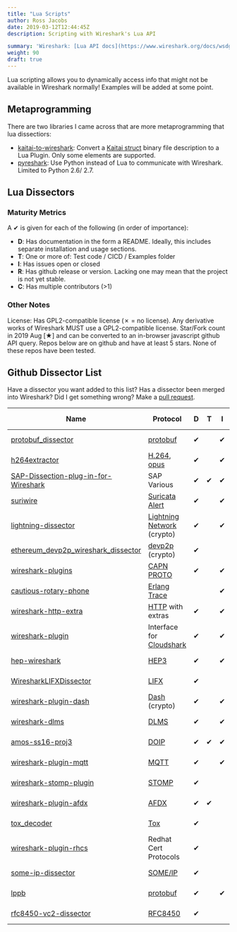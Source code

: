 ```yaml
---
title: "Lua Scripts"
author: Ross Jacobs
date: 2019-03-12T12:44:45Z
description: Scripting with Wireshark's Lua API

summary: 'Wireshark: [Lua API docs](https://www.wireshark.org/docs/wsdg_html_chunked/lua_module_Proto.html) | [Lua Examples](https://wiki.wireshark.org/Lua/Examples)'
weight: 90
draft: true
---
```


Lua scripting allows you to dynamically access info that might not be available in Wireshark normally! Examples will be added at some point. <!-- TODO -->

## Metaprogramming

There are two libraries I came across that are more metaprogramming that lua dissectiors:

* [kaitai-to-wireshark](https://github.com/joushx/kaitai-to-wireshark): Convert a [Kaitai struct](https://github.com/kaitai-io/kaitai_struct) binary file description to a Lua Plugin. Only some elements are supported.
* [pyreshark](https://github.com/ashdnazg/pyreshark): Use Python instead of Lua to communicate with Wireshark. Limited to Python 2.6/ 2.7.

## Lua Dissectors

### Maturity Metrics

A ✔ is given for each of the following (in order of importance):

* **D**: Has documentation in the form a README. Ideally, this includes separate installation and usage sections.
* **T**: One or more of: Test code / CICD / Examples folder
* **I**: Has issues open or closed
* **R**: Has github release or version. Lacking one may mean that the project is not yet stable.
* **C**: Has multiple contributors (>1)

### Other Notes

License: Has GPL2-compatible license (✗ = no license). Any derivative works of Wireshark MUST use a GPL2-compatible license.
Star/Fork count in 2019 Aug [★] and can be converted to an in-browser javascript github API query.
Repos below are on github and have at least 5 stars. None of these repos have been tested.

## Github Dissector List

Have a dissector you want added to this list? Has a dissector been merged into Wireshark? Did I get something wrong? Make a [pull request](https://github.com/pocc/tshark.dev/pulls).

| Name                                                                               | Protocol                                                        | D | T | I | R | C | License  | Last Updated | ★   | Forks | Lang       |
|------------------------------------------------------------------------------------|-----------------------------------------------------------------|---|---|---|---|---|----------|--------------|-----|-------|------------|
| [protobuf_dissector](https://github.com/128technology/protobuf_dissector)          | [protobuf](https://developers.google.com/protocol-buffers/)     | ✔ |   | ✔ |   |   | MIT      | 2015-09      |92    | 43    | Lua        |
| [h264extractor](https://github.com/volvet/h264extractor)                           | [H.264](https://tools.ietf.org/html/rfc6184), [opus](https://en.wikipedia.org/wiki/Opus_(audio_format)) | ✔ |   | ✔ |   | ✔ | ✗     | 2016-06 | 66    | 32    | Lua        |
| [SAP-Dissection-plug-in-for-Wireshark](https://github.com/SecureAuthCorp/SAP-Dissection-plug-in-for-Wireshark) | SAP Various                         | ✔ | ✔ | ✔ | ✔ | ✔ | GPL2     | 2019-05 |51    | 21    | C          |
| [suriwire](https://github.com/regit/suriwire)                                                         | [Suricata Alert](https://suricata-ids.org/)  | ✔ |   | ✔ | ✔ | ✔ | GPL3     | 2018-06 |49    | 6     | Lua        |
| [lightning-dissector](https://github.com/nayutaco/lightning-dissector)     | [Lightning Network](https://github.com/lightningnetwork/lightning-rfc) (crypto) | ✔ |   | ✔ |   | ✔ | MIT      | 2019-05 |41    | 6     | Lua        |
| [ethereum_devp2p_wireshark_dissector](https://github.com/bcsecorg/ethereum_devp2p_wireshark_dissector) | [devp2p](https://github.com/ethereum/devp2p) (crypto) | ✔|   |   |   |   | ✗        | 2018-06 |38    | 5     | Lua        |
| [wireshark-plugins](https://github.com/kaos/wireshark-plugins)                                                | [CAPN PROTO](https://capnproto.org/) | ✔ |   | ✔ |   | ✔ | Apache2  | 2016-08 |34    | 10    | Lua        |
| [cautious-rotary-phone](https://github.com/legoscia/cautious-rotary-phone) | [Erlang Trace](https://www.erlang-solutions.com/blog/erlang-trace-files-in-wireshark.html) |  |   | ✔ |   |   | Apache2  | 2018-06 |24    | 2     | Lua        |
| [wireshark-http-extra](https://github.com/shomeax/wireshark-http-extra)   | [HTTP](https://tools.ietf.org/html/rfc2616) with extras                  | ✔ |   | ✔ |   |   | ✗        | 2011-09 |23    | 6     | Lua        |
| [wireshark-plugin](https://github.com/cloudshark/wireshark-plugin)                         | Interface for [Cloudshark](https://www.cloudshark.org)  | ✔ |   | ✔ | ✔ | ✔ | GPL2     | 2019-01 |20    | 6     | Lua        |
| [hep-wireshark](https://github.com/sipcapture/hep-wireshark)             | [HEP3](https://github.com/sipcapture/HEP/blob/master/docs/HEP3_rev12.pdf) | ✔ |   | ✔ |   | ✔ | GPL2     | 2019-01 |13    | 8     | Lua        |
| [WiresharkLIFXDissector](https://github.com/mab5vot9us9a/WiresharkLIFXDissector)    | [LIFX](https://lan.developer.lifx.com/docs/header-description) | ✔ |   |   |   |   | GPL3     | 2018-02 |12    | 0     | Lua        |
| [wireshark-plugin-dash](https://github.com/thephez/wireshark-plugin-dash)                                   | [Dash](https://www.dash.org/) (crypto) | ✔ |   | ✔ | ✔ |   | GPL2     | 2018-10 |11    | 3     | C          |
| [wireshark-dlms](https://github.com/andrebdo/wireshark-dlms)                                       | [DLMS](https://en.wikipedia.org/wiki/IEC_62056) | ✔ |   | ✔ |   |   | GPL2     | 2018-12 |9     | 4     | C          |
| [amos-ss16-proj3](https://github.com/AMOS-ss16-proj3/amos-ss16-proj3)  | [DOIP](https://pdfs.semanticscholar.org/fbdf/e95a7addaf25402e0fcb30e127f0cd95647b.pdf) | ✔ | ✔ | ✔ | ✔ | ✔ | AGPL3  | 2017-01 |8     | 6     | C          |
| [wireshark-plugin-mqtt](https://github.com/Johann-Angeli/wireshark-plugin-mqtt)                                           | [MQTT](http://mqtt.org/) | ✔ |   | ✔ |   |   | GPL2 | 2014-02 | 8     | 4     | None       |
| [wireshark-stomp-plugin](https://github.com/ficoos/wireshark-stomp-plugin)                                      | [STOMP](https://stomp.github.io/)  | ✔ |   |   |   |   | GPL2 | 2017-05 | 7     | 4     | Lua        |
| [wireshark-plugin-afdx](https://github.com/redlab-i/wireshark-plugin-afdx) | [AFDX](https://en.wikipedia.org/wiki/Avionics_Full-Duplex_Switched_Ethernet) | ✔ | ✔ |   | ✔ |   | GPL2 | 2019-06 |6     | 1     | C          |
| [tox_decoder](https://github.com/cleverca22/tox_decoder)                                                       | [Tox](https://toktok.ltd/spec.html) | ✔ |   |   |   |   | ✗ | 2018-10 | 6     | 2     | C          |
| [wireshark-plugin-rhcs](https://github.com/masatake/wireshark-plugin-rhcs)                                                          | Redhat Cert Protocols | ✔ |   |   |   |   | GPL2 | 2014-01 |5     | 2     | C          |
| [some-ip-dissector](https://github.com/atmes-gmbh/some-ip-dissector)                                                | [SOME/IP](http://some-ip.com/) | ✔ |   |   |   |    | GPL2 | 2019-01 |5     | 2     | Lua        |
| [lppb](https://github.com/othrayte/lppb)                                              | [protobuf](https://developers.google.com/protocol-buffers/)  | ✔ |   | ✔ |   |    | GPL3 | 2016-03 |5     | 2     | Lua        |
| [rfc8450-vc2-dissector](https://github.com/bbc/rfc8450-vc2-dissector)                              | [RFC8450](https://tools.ietf.org/html/rfc8450)  | ✔ |   |   |   | ✔ | GPL2  |2018-09 |5     | 0     | Lua        |

<!--
### Need Maintainers / Out-of-Date

These are old, immature, or merged into Wireshark.

| Name                                                                        | Description                                                             | D | T | I | R | C | License  | Star  | Forks | Lang   |
|-----------------------------------------------------------------------------|-------------------------------------------------------------------------|---|---|---|---|---|----------|-------|-------|--------|
| [wireshark-whatsapp](https://github.com/davidgfnet/wireshark-whatsapp)      | Limited to old version of Whatsapp                                      | ✔ |   | ✔ | ✔ |   | ✗        | 165   | 58    | C      |
| [sst-dissector](https://github.com/pathorn/sst-dissector)                   | Fails maturity metrics                                                  |   |   |   |   |   | ✗        |16     | 4     | C++    |
| [WireShark_URI_Decode_LUA_Plugin](https://github.com/shmilylty/WireShark_URI_Decode_LUA_Plugin)                            |  Fails maturity metrics  |   |   |   |   |   | ✗        |15    | 0     | Lua        |
| [wireshark-with-thrift-plugin](https://github.com/andrewcox/wireshark-with-thrift-plugin)    | This is an old Wireshark clone with a plugin added     |   |   |   |   |   |   |13    | 0     | C          |
| [Tibia-Wireshark-Plugin](https://github.com/a3f/Tibia-Wireshark-Plugin)                                                          |     It's been merged into Wireshark |   |   |   |   |   |   |10    | 7     | C          |
| [wireshark_protobuf_plugin](https://github.com/esrrhs/wireshark_protobuf_plugin) | It's in Chinese and has a subfolder called "evil"  |   |   |   |   |   |   |7     | 3     | C++        |
| [pdml2flow](https://github.com/Enteee/pdml2flow)                                                                                                 | Duplicates Wireshark functionality |   |   |   |   |   |   |7     | 0     | Python     |
| [Wireshark_Dissectors](https://github.com/mvijayasekhar/Wireshark_Dissectors)                                                                    | Unclear what protocols this decodes  |   |   |   |   |   |   |6     | 9     | C          |
| [ffxiv-wireshark](https://github.com/Minoost/ffxiv-wireshark)                                                                                    | Not maintained |   |   |   |   |   |   |5     | 0     | Lua        |
| [amd](https://github.com/JonathanBeck/amd)                                                                                                       | Fails maturity metrics |   |   |   |   |   |   |5     | 1     | C          |
| [LoLENetPacketDissector](https://github.com/garthbjerk/LoLENetPacketDissector)                                              | Fails maturity metrics  |   |   |   |   |   | ✗  |1     | 5     | Makefile   |
-->
